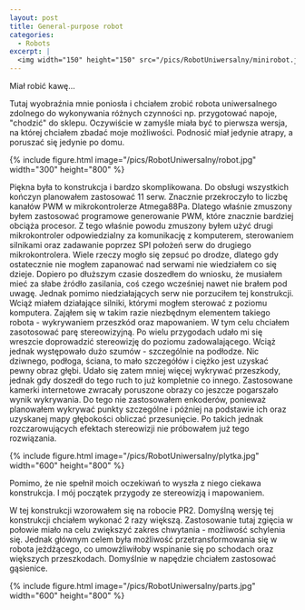 ```yaml
---
layout: post
title: General-purpose robot
categories:
  - Robots
excerpt: |
  <img width="150" height="150" src="/pics/RobotUniwersalny/minirobot.jpg">
---
```


Miał robić kawę...

Tutaj wyobraźnia mnie poniosła i chciałem zrobić robota uniwersalnego zdolnego do wykonywania różnych czynności np. przygotować napoje, "chodzić" do sklepu. Oczywiście w zamyśle miała być to pierwsza wersja, na której chciałem zbadać moje możliwości. Podnosić miał jedynie atrapy, a poruszać się jedynie po domu.

{% include figure.html image="/pics/RobotUniwersalny/robot.jpg" width="300" height="800" %}

Piękna była to konstrukcja i bardzo skomplikowana. Do obsługi wszystkich kończyn planowałem zastosować 11 serw. Znacznie przekroczyło to liczbę kanałów PWM w mikrokontrolerze Atmega88Pa. Dlatego właśnie zmuszony byłem zastosować programowe generowanie PWM, które znacznie bardziej obciąża procesor. Z tego właśnie powodu zmuszony byłem użyć drugi mikrokontroler odpowiedzialny za komunikację z komputerem, sterowaniem silnikami oraz zadawanie poprzez SPI położeń serw do drugiego mikrokontrolera. Wiele rzeczy mogło się zepsuć po drodze, dlatego gdy ostatecznie nie mogłem zapanować nad serwami nie wiedziałem co się dzieje. Dopiero po dłuższym czasie doszedłem do wniosku, że musiałem mieć za słabe źródło zasilania, coś czego wcześniej nawet nie brałem pod uwagę. Jednak pomimo niedziałających serw nie porzuciłem tej konstrukcji. Wciąż miałem działające silniki, którymi mogłem sterować z poziomu komputera. Zająłem się w takim razie niezbędnym elementem takiego robota - wykrywaniem przeszkód oraz mapowaniem. W tym celu chciałem zasotosować parę stereowizyjną. Po wielu przygodach udało mi się wreszcie doprowadzić stereowizję do poziomu zadowalającego. Wciąż jednak występowało dużo szumów - szczególnie na podłodze. Nic dziwnego, podłoga, ściana, to mało szczegółów i ciężko jest uzyskać pewny obraz głębi. Udało się zatem mniej więcej wykrywać przeszkody, jednak gdy doszedł do tego ruch to już kompletnie co innego. Zastosowane kamerki internetowe zwracały poruszone obrazy co jeszcze pogarszało wynik wykrywania. Do tego nie zastosowałem enkoderów, ponieważ planowałem wykrywać punkty szczególne i póżniej na podstawie ich oraz uzyskanej mapy głębokości obliczać przesunięcie. Po takich jednak rozczarowujących efektach stereowizji nie próbowałem już tego rozwiązania.

{% include figure.html image="/pics/RobotUniwersalny/plytka.jpg" width="600" height="800" %}

Pomimo, że nie spełnił moich oczekiwań to wyszła z niego ciekawa konstrukcja. I mój początek przygody ze stereowizją i mapowaniem.

W tej konstrukcji wzorowałem się na robocie PR2. Domyślną wersję tej konstrukcji chciałem wykonać 2 razy większą. Zastosowanie tutaj zgięcia w połowie miało na celu zwiększyć zakres chwytania - możliwość schylenia się. Jednak głównym celem była możliwość przetransformowania się w robota jeżdżącego, co umowżliwiłoby wspinanie się po schodach oraz większych przeszkodach. Domyślnie w napędzie chciałem zastosować gąsienice.

{% include figure.html image="/pics/RobotUniwersalny/parts.jpg" width="600" height="800" %}
